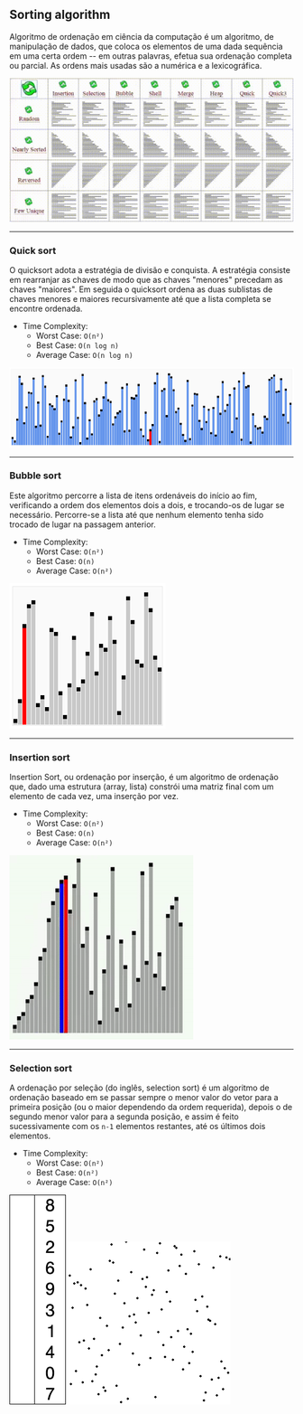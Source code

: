 ## Sorting algorithm

Algoritmo de ordenação em ciência da computação é um algoritmo, de manipulação de dados, que coloca os elementos de uma
dada sequência em uma certa ordem -- em outras palavras, efetua sua ordenação completa ou parcial. As ordens mais usadas
são a numérica e a lexicográfica.

![Alt text](img/ordenacao-mais-comuns.gif?raw=true "Quicksort")


---

### Quick sort

O quicksort adota a estratégia de divisão e conquista. A estratégia consiste em rearranjar as chaves de modo que as
chaves "menores" precedam as chaves "maiores". Em seguida o quicksort ordena as duas sublistas de chaves menores e
maiores recursivamente até que a lista completa se encontre ordenada.

* Time Complexity:
    * Worst Case: `O(n²)`
    * Best Case: `O(n log n)`
    * Average Case: `O(n log n)`

![Alt text](img/Quicksort.gif?raw=true "Quicksort")

--------------

### Bubble sort

Este algoritmo percorre a lista de itens ordenáveis do início ao fim, verificando a ordem dos elementos dois a dois, e
trocando-os de lugar se necessário. Percorre-se a lista até que nenhum elemento tenha sido trocado de lugar na passagem
anterior.

* Time Complexity:
    * Worst Case: `O(n²)`
    * Best Case: `O(n)`
    * Average Case: `O(n²)`

![Alt text](img/BubbleSort.gif?raw=true "Quicksort")

--------------

### Insertion sort

Insertion Sort, ou ordenação por inserção, é um algoritmo de ordenação que, dado uma estrutura (array, lista) constrói
uma matriz final com um elemento de cada vez, uma inserção por vez.

* Time Complexity:
    * Worst Case: `O(n²)`
    * Best Case: `O(n)`
    * Average Case: `O(n²)`

![Alt text](img/InsertionSort.gif?raw=true "Quicksort")

--------------

### Selection sort

A ordenação por seleção (do inglês, selection sort) é um algoritmo de ordenação baseado em se passar sempre o menor
valor do vetor para a primeira posição (ou o maior dependendo da ordem requerida), depois o de segundo menor valor para
a segunda posição, e assim é feito sucessivamente com os `n-1` elementos restantes, até os últimos dois elementos.

* Time Complexity:
    * Worst Case: `O(n²)`
    * Best Case: `O(n²)`
    * Average Case: `O(n²)`

![ ](img/SelectionSort.gif?raw=true "Quicksort")
![ ](img/SelectionSort2.gif?raw=true "Quicksort") 